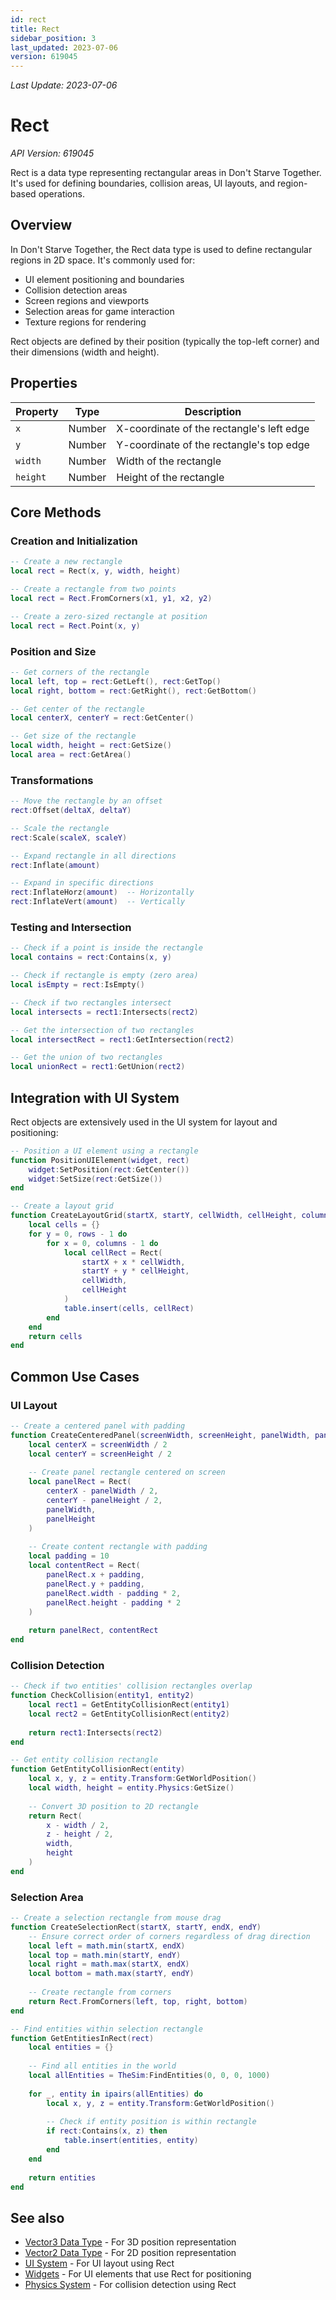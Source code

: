 ```yaml
---
id: rect
title: Rect
sidebar_position: 3
last_updated: 2023-07-06
version: 619045
---
```

*Last Update: 2023-07-06*
# Rect

*API Version: 619045*

Rect is a data type representing rectangular areas in Don't Starve Together. It's used for defining boundaries, collision areas, UI layouts, and region-based operations.

## Overview

In Don't Starve Together, the Rect data type is used to define rectangular regions in 2D space. It's commonly used for:

- UI element positioning and boundaries
- Collision detection areas
- Screen regions and viewports
- Selection areas for game interaction
- Texture regions for rendering

Rect objects are defined by their position (typically the top-left corner) and their dimensions (width and height).

## Properties

| Property | Type | Description |
|----------|------|-------------|
| `x` | Number | X-coordinate of the rectangle's left edge |
| `y` | Number | Y-coordinate of the rectangle's top edge |
| `width` | Number | Width of the rectangle |
| `height` | Number | Height of the rectangle |

## Core Methods

### Creation and Initialization

```lua
-- Create a new rectangle
local rect = Rect(x, y, width, height)

-- Create a rectangle from two points
local rect = Rect.FromCorners(x1, y1, x2, y2)

-- Create a zero-sized rectangle at position
local rect = Rect.Point(x, y)
```

### Position and Size

```lua
-- Get corners of the rectangle
local left, top = rect:GetLeft(), rect:GetTop()
local right, bottom = rect:GetRight(), rect:GetBottom()

-- Get center of the rectangle
local centerX, centerY = rect:GetCenter()

-- Get size of the rectangle
local width, height = rect:GetSize()
local area = rect:GetArea()
```

### Transformations

```lua
-- Move the rectangle by an offset
rect:Offset(deltaX, deltaY)

-- Scale the rectangle
rect:Scale(scaleX, scaleY)

-- Expand rectangle in all directions
rect:Inflate(amount)

-- Expand in specific directions
rect:InflateHorz(amount)  -- Horizontally
rect:InflateVert(amount)  -- Vertically
```

### Testing and Intersection

```lua
-- Check if a point is inside the rectangle
local contains = rect:Contains(x, y)

-- Check if rectangle is empty (zero area)
local isEmpty = rect:IsEmpty()

-- Check if two rectangles intersect
local intersects = rect1:Intersects(rect2)

-- Get the intersection of two rectangles
local intersectRect = rect1:GetIntersection(rect2)

-- Get the union of two rectangles
local unionRect = rect1:GetUnion(rect2)
```

## Integration with UI System

Rect objects are extensively used in the UI system for layout and positioning:

```lua
-- Position a UI element using a rectangle
function PositionUIElement(widget, rect)
    widget:SetPosition(rect:GetCenter())
    widget:SetSize(rect:GetSize())
end

-- Create a layout grid
function CreateLayoutGrid(startX, startY, cellWidth, cellHeight, columns, rows)
    local cells = {}
    for y = 0, rows - 1 do
        for x = 0, columns - 1 do
            local cellRect = Rect(
                startX + x * cellWidth,
                startY + y * cellHeight,
                cellWidth,
                cellHeight
            )
            table.insert(cells, cellRect)
        end
    end
    return cells
end
```

## Common Use Cases

### UI Layout

```lua
-- Create a centered panel with padding
function CreateCenteredPanel(screenWidth, screenHeight, panelWidth, panelHeight)
    local centerX = screenWidth / 2
    local centerY = screenHeight / 2
    
    -- Create panel rectangle centered on screen
    local panelRect = Rect(
        centerX - panelWidth / 2,
        centerY - panelHeight / 2,
        panelWidth,
        panelHeight
    )
    
    -- Create content rectangle with padding
    local padding = 10
    local contentRect = Rect(
        panelRect.x + padding,
        panelRect.y + padding,
        panelRect.width - padding * 2,
        panelRect.height - padding * 2
    )
    
    return panelRect, contentRect
end
```

### Collision Detection

```lua
-- Check if two entities' collision rectangles overlap
function CheckCollision(entity1, entity2)
    local rect1 = GetEntityCollisionRect(entity1)
    local rect2 = GetEntityCollisionRect(entity2)
    
    return rect1:Intersects(rect2)
end

-- Get entity collision rectangle
function GetEntityCollisionRect(entity)
    local x, y, z = entity.Transform:GetWorldPosition()
    local width, height = entity.Physics:GetSize()
    
    -- Convert 3D position to 2D rectangle
    return Rect(
        x - width / 2,
        z - height / 2,
        width,
        height
    )
end
```

### Selection Area

```lua
-- Create a selection rectangle from mouse drag
function CreateSelectionRect(startX, startY, endX, endY)
    -- Ensure correct order of corners regardless of drag direction
    local left = math.min(startX, endX)
    local top = math.min(startY, endY)
    local right = math.max(startX, endX)
    local bottom = math.max(startY, endY)
    
    -- Create rectangle from corners
    return Rect.FromCorners(left, top, right, bottom)
end

-- Find entities within selection rectangle
function GetEntitiesInRect(rect)
    local entities = {}
    
    -- Find all entities in the world
    local allEntities = TheSim:FindEntities(0, 0, 0, 1000)
    
    for _, entity in ipairs(allEntities) do
        local x, y, z = entity.Transform:GetWorldPosition()
        
        -- Check if entity position is within rectangle
        if rect:Contains(x, z) then
            table.insert(entities, entity)
        end
    end
    
    return entities
end
```

## See also

- [Vector3 Data Type](vector3.md) - For 3D position representation
- [Vector2 Data Type](vector.md) - For 2D position representation
- [UI System](../core/ui-system.md) - For UI layout using Rect
- [Widgets](../core/widgets.md) - For UI elements that use Rect for positioning
- [Physics System](../core/physics.md) - For collision detection using Rect
